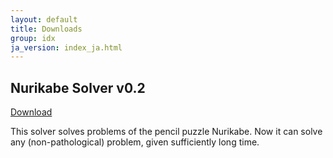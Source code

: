```yaml
---
layout: default
title: Downloads
group: idx
ja_version: index_ja.html
---
```


## Nurikabe Solver v0.2
[Download](nurikabe_v0.2.zip)

This solver solves problems of the pencil puzzle Nurikabe.
Now it can solve any (non-pathological) problem, given sufficiently long time.
